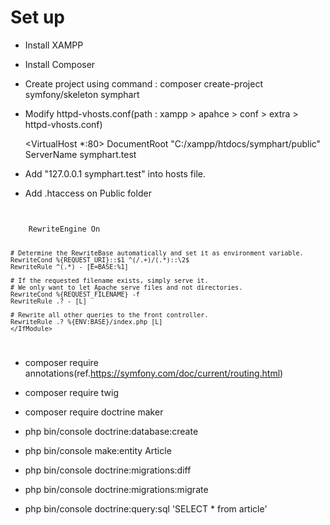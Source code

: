 # Set up

- Install XAMPP
- Install Composer
- Create project using command : composer create-project symfony/skeleton symphart
- Modify httpd-vhosts.conf(path : xampp > apahce > conf > extra > httpd-vhosts.conf)

    <VirtualHost *:80>
        DocumentRoot "C:/xampp/htdocs/symphart/public"
        ServerName symphart.test
    </VirtualHost>

- Add "127.0.0.1 symphart.test" into hosts file.
- Add .htaccess on Public folder
<code>
    <IfModule mod_rewrite.c>
    RewriteEngine On

    # Determine the RewriteBase automatically and set it as environment variable.
    RewriteCond %{REQUEST_URI}::$1 ^(/.+)/(.*)::\2$
    RewriteRule ^(.*) - [E=BASE:%1]

    # If the requested filename exists, simply serve it.
    # We only want to let Apache serve files and not directories.
    RewriteCond %{REQUEST_FILENAME} -f
    RewriteRule .? - [L]

    # Rewrite all other queries to the front controller.
    RewriteRule .? %{ENV:BASE}/index.php [L]
    </IfModule>

</code>





- composer require annotations(ref.https://symfony.com/doc/current/routing.html)
- composer require twig


- composer require doctrine maker
- php bin/console doctrine:database:create
- php bin/console make:entity Article
- php bin/console doctrine:migrations:diff
- php bin/console doctrine:migrations:migrate
- php bin/console doctrine:query:sql 'SELECT * from article'
